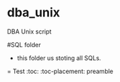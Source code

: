 # dba_unix
DBA Unix script

#SQL folder
- this folder us stoting all SQLs. 

= Test
:toc:
:toc-placement: preamble


